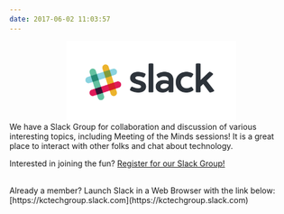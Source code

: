```yaml
---
date: 2017-06-02 11:03:57
---
```

<center><img src="Slack_RGB.svg" width=300px></center>
We have a Slack Group for collaboration and discussion of various interesting topics, including Meeting of the Minds sessions!  It is a great place to interact with other folks and chat about technology.  

Interested in joining the fun?
<a class="typeform-share button" href="https://kevincollins3.typeform.com/to/eOkr5g" data-mode="1" target="_blank">Register for our Slack Group!</a>
<script>(function(){var qs,js,q,s,d=document,gi=d.getElementById,ce=d.createElement,gt=d.getElementsByTagName,id='typef_orm_share',b='https://s3-eu-west-1.amazonaws.com/share.typeform.com/';if(!gi.call(d,id)){js=ce.call(d,'script');js.id=id;js.src=b+'share.js';q=gt.call(d,'script')[0];q.parentNode.insertBefore(js,q)}id=id+'_';if(!gi.call(d,id)){qs=ce.call(d,'link');qs.rel='stylesheet';qs.id=id;qs.href=b+'share-button.css';s=gt.call(d,'head')[0];s.appendChild(qs,s)}})()</script>

<br>
Already a member?  Launch Slack in a Web Browser with the link below:
[https://kctechgroup.slack.com](https://kctechgroup.slack.com)



